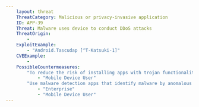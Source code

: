 ```yaml
---
    layout: threat
    ThreatCategory: Malicious or privacy-invasive application
    ID: APP-39
    Threat: Malware uses device to conduct DDoS attacks
    ThreatOrigin:
        - 
    ExploitExample:
        - "Android.Tascudap [^T-Katsuki-1]"
    CVEExample:
        - 
    PossibleCountermeasures:
        "To reduce the risk of installing apps with trojan functionality, only download apps from official app stores."
            - "Mobile Device User"
        "Use malware detection apps that identify malware by anomalous network activity."
            - "Enterprise"
            - "Mobile Device User"
---
```

